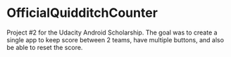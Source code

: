 # OfficialQuidditchCounter
Project #2 for the Udacity Android Scholarship. The goal was to create a single app to keep score between 2 teams, have multiple buttons, and also be able to reset the score.
